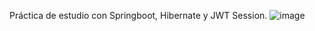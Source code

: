 Práctica de estudio con Springboot, Hibernate y JWT Session.
![image](https://user-images.githubusercontent.com/99100069/225013909-219463e2-a904-448f-a866-5d3c5f6994db.png)

